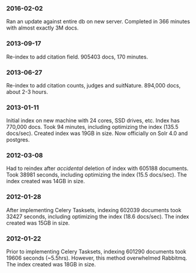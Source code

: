 ### 2016-02-02
Ran an update against entire db on new server. Completed in 366 minutes with
almost exactly 3M docs.

### 2013-09-17
Re-index to add citation field. 905403 docs, 170 minutes.

### 2013-06-27
Re-index to add citation counts, judges and suitNature. 894,000 docs, about
2-3 hours.

### 2013-01-11
Initial index on new machine with 24 cores, SSD drives, etc. Index has 770,000
docs. Took 94 minutes, including optimizing the index  (135.5 docs/sec).
Created index was 19GB in size. Now officially on Solr 4.0 and postgres.

### 2012-03-08
Had to reindex after *accidental* deletion of index with 605188 documents.
Took 38981 seconds, including optimizing the index (15.5 docs/sec). The index
created was 14GB in size.

### 2012-01-28
After implementing Celery Tasksets, indexing 602039 documents took 32427 seconds,
including optimizing the index (18.6 docs/sec). The index created was 15GB in size.

### 2012-01-22
Prior to implementing Celery Tasksets, indexing 601290 documents took 19606
seconds (~5.5hrs). However, this method overwhelmed Rabbitmq. The index created
was 18GB in size.
